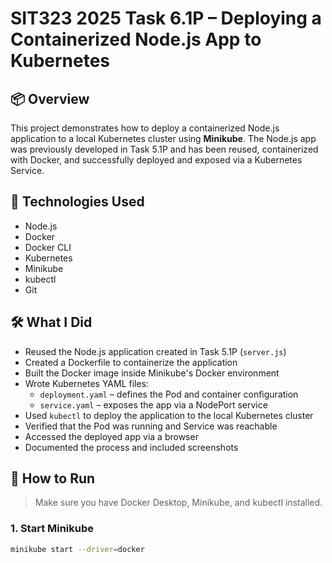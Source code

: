 # SIT323 2025 Task 6.1P – Deploying a Containerized Node.js App to Kubernetes

## 📦 Overview

This project demonstrates how to deploy a containerized Node.js application to a local Kubernetes cluster using **Minikube**. The Node.js app was previously developed in Task 5.1P and has been reused, containerized with Docker, and successfully deployed and exposed via a Kubernetes Service.

## 🧰 Technologies Used

- Node.js
- Docker
- Docker CLI
- Kubernetes
- Minikube
- kubectl
- Git

## 🛠 What I Did

- Reused the Node.js application created in Task 5.1P (`server.js`)
- Created a Dockerfile to containerize the application
- Built the Docker image inside Minikube's Docker environment
- Wrote Kubernetes YAML files:
  - `deployment.yaml` – defines the Pod and container configuration
  - `service.yaml` – exposes the app via a NodePort service
- Used `kubectl` to deploy the application to the local Kubernetes cluster
- Verified that the Pod was running and Service was reachable
- Accessed the deployed app via a browser
- Documented the process and included screenshots

## 🚀 How to Run

> Make sure you have Docker Desktop, Minikube, and kubectl installed.

### 1. Start Minikube
```bash
minikube start --driver=docker
